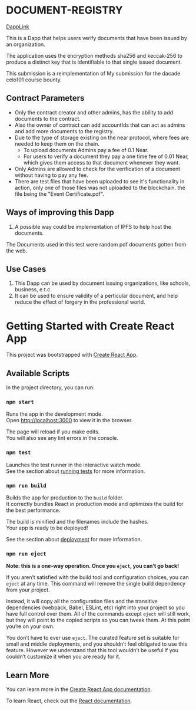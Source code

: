 # DOCUMENT-REGISTRY
[DappLink](https://doc-registry.netlify.app/)

This is a Dapp that helps users verify documents that have been issued by an organization. 

The application uses the encryption methods sha256 and keccak-256 to produce a distinct key that is identifiable to that single issued document.

This submission is a reimplementation of My submission for the dacade celo101 course bounty.

## Contract Parameters
  - Only the contract creator and other admins, has the ability to add documents to the contract.
  - Also the owner of contract can add accountIds that can act as admins and add more documents to the registry.
  - Due to the type of storage existing on the near protocol, where fees are needed to keep them on the chain. 
      - To upload documents Admins pay a fee of 0.1 Near.
      - For users to verify a document they pay a one time fee of 0.01 Near, which gives them access to that document whenever they want.
  - Only Admins are allowed to check for the verification of a document without having to pay any fee.
  - There are test files that have been uploaded to see it's functionality in action, only one of those files was not uploaded to the blockchain. the         file being the "Event Certificate.pdf".

## Ways of improving this Dapp
1. A possible way could be implementation of IPFS to help host the documents.

The Documents used in this test were random pdf documents gotten from the web.

## Use Cases
1. This Dapp can be used by document issuing organizations, like schools, business, e.t.c.
2. It can be used to ensure validity of a perticular document, and help reduce the effect of forgery in the professional world.

# Getting Started with Create React App

This project was bootstrapped with [Create React App](https://github.com/facebook/create-react-app).

## Available Scripts

In the project directory, you can run:

### `npm start`

Runs the app in the development mode.\
Open [http://localhost:3000](http://localhost:3000) to view it in the browser.

The page will reload if you make edits.\
You will also see any lint errors in the console.

### `npm test`

Launches the test runner in the interactive watch mode.\
See the section about [running tests](https://facebook.github.io/create-react-app/docs/running-tests) for more information.

### `npm run build`

Builds the app for production to the `build` folder.\
It correctly bundles React in production mode and optimizes the build for the best performance.

The build is minified and the filenames include the hashes.\
Your app is ready to be deployed!

See the section about [deployment](https://facebook.github.io/create-react-app/docs/deployment) for more information.

### `npm run eject`

**Note: this is a one-way operation. Once you `eject`, you can’t go back!**

If you aren’t satisfied with the build tool and configuration choices, you can `eject` at any time. This command will remove the single build dependency from your project.

Instead, it will copy all the configuration files and the transitive dependencies (webpack, Babel, ESLint, etc) right into your project so you have full control over them. All of the commands except `eject` will still work, but they will point to the copied scripts so you can tweak them. At this point you’re on your own.

You don’t have to ever use `eject`. The curated feature set is suitable for small and middle deployments, and you shouldn’t feel obligated to use this feature. However we understand that this tool wouldn’t be useful if you couldn’t customize it when you are ready for it.

## Learn More

You can learn more in the [Create React App documentation](https://facebook.github.io/create-react-app/docs/getting-started).

To learn React, check out the [React documentation](https://reactjs.org/).
